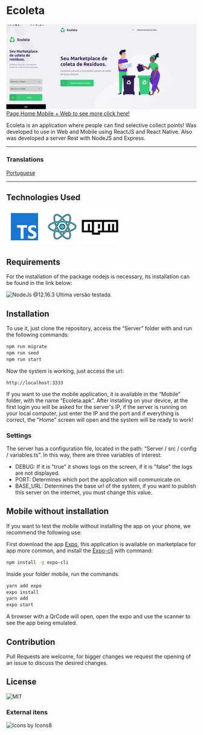 # Ecoleta
![Ecoleta Apresentation](https://github.com/lucasdeosantana/Ecoleta/blob/master/Images/Ecoleta%20-%20Web%20Home%20%2B%20Mobile%20Home.png)
[Page Home Mobile + Web to see more click here!](https://github.com/lucasdeosantana/Ecoleta/tree/master/Images)

Ecoleta is an application where people can find selective collect points! Was developed to use in Web and Mobile using ReactJS and React Native. Also was developed a server Rest with NodeJS and Express.
<hr />


### Translations
[Portuguese](https://github.com/lucasdeosantana/Ecoleta/blob/master/README_pt-br.md)


<hr />


## Technologies Used

![Typescript](https://github.com/lucasdeosantana/Ecoleta/blob/master/Images/icons/icons8-typescript.svg)
![ReactJS e React Native](https://github.com/lucasdeosantana/Ecoleta/blob/master/Images/icons/icons8-reagir.svg)
![NodeJs](https://github.com/lucasdeosantana/Ecoleta/blob/master/Images/icons/icons8-npm.svg)

## Requirements

For the installation of the package nodejs is necessary, its installation can be found in the link below:

![NodeJs](https://nodejs.org/en/download/) @12.16.3 Ultima versão testada.

## Installation

To use it, just clone the repository, access the “Server” folder with and run the following commands:

```bash
npm run migrate
npm run seed
npm run start
```
Now the system is working, just access the url:
```url
http://localhost:3333
````
If you want to use the mobile application, it is available in the “Mobile” folder, with the name “Ecoleta.apk”. After installing on your device, at the first login you will be asked for the server's IP, if the server is running on your local computer, just enter the IP and the port and if everything is correct, the "Home" screen will open and the system will be ready to work!

### Settings
The server has a configuration file, located in the path:
“Server / src / config / variables.ts”. In this way, there are three variables of interest:

* DEBUG: If it is "true" it shows logs on the screen, if it is "false" the logs are not displayed.
* PORT: Determines which port the application will communicate on.
* BASE_URL: Determines the base url of the system, if you want to publish this server on the internet, you must change this value.

## Mobile without installation

If you want to test the mobile without installing the app on your phone, we recommend the following use:

First download the app [Expo](https://play.google.com/store/apps/details?id=host.exp.exponent&hl=pt_BR), this application is available on marketplace for app more common, and install the [Expo-cli](https://docs.expo.io/workflow/expo-cli/) with command:

```bash
npm install -g expo-cli

```

Inside your folder mobile, run the commands.
```bash
yarn add expo
expo install
yarn add
expo start
```

A browser with a QrCode will open, open the expo and use the scanner to see the app being emulated.
## Contribution

Pull Requests are welcome, for bigger changes we request the opening of an issue to discuss the desired changes.

## License

![MIT](https://choosealicense.com/licenses/mit/)



### External itens
![Icons by Icons8](https://icons8.com/)
